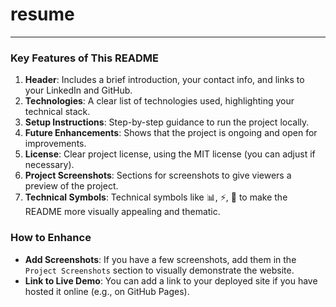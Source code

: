 # resume
---

### Key Features of This README

1. **Header**: Includes a brief introduction, your contact info, and links to your LinkedIn and GitHub.
2. **Technologies**: A clear list of technologies used, highlighting your technical stack.
3. **Setup Instructions**: Step-by-step guidance to run the project locally.
4. **Future Enhancements**: Shows that the project is ongoing and open for improvements.
5. **License**: Clear project license, using the MIT license (you can adjust if necessary).
6. **Project Screenshots**: Sections for screenshots to give viewers a preview of the project.
7. **Technical Symbols**: Technical symbols like 📊, ⚡, 🔧 to make the README more visually appealing and thematic.

### How to Enhance

- **Add Screenshots**: If you have a few screenshots, add them in the `Project Screenshots` section to visually demonstrate the website.
- **Link to Live Demo**: You can add a link to your deployed site if you have hosted it online (e.g., on GitHub Pages).
